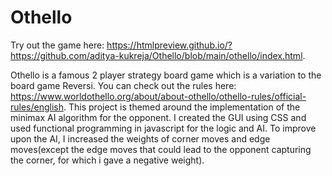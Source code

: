 # Othello
Try out the game here: https://htmlpreview.github.io/?https://github.com/aditya-kukreja/Othello/blob/main/othello/index.html.

Othello is a famous 2 player strategy board game which is a variation to the board game Reversi. You can check out the rules here: https://www.worldothello.org/about/about-othello/othello-rules/official-rules/english. This project is themed around the implementation of the minimax AI algorithm for the opponent. I created the GUI using CSS and used functional programming in javascript for the logic and AI. To improve upon the AI, I increased the weights of corner moves and edge moves(except the edge moves that could lead to the opponent capturing the corner, for which i gave a negative weight).

